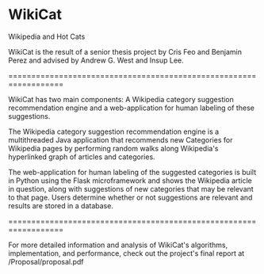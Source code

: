 WikiCat
=======

Wikipedia and Hot Cats

WikiCat is the result of a senior thesis project by Cris Feo and Benjamin Perez and advised by Andrew G. West and Insup Lee.

==================================================================

WikiCat has two main components: A Wikipedia category suggestion recommendation engine and a web-application for human labeling of these suggestions.

The Wikipedia category suggestion recommendation engine is a multithreaded Java application that recommends new Categories for Wikipedia pages by performing random walks along Wikipedia's hyperlinked graph of articles and categories.

The web-application for human labeling of the suggested categories is built in Python using the Flask microframework and shows the Wikipedia article in question, along with suggestions of new categories that may be relevant to that page. Users determine whether or not suggestions are relevant and results are stored in a database.

==================================================================

For more detailed information and analysis of WikiCat's algorithms, implementation, and performance, check out the project's final report at /Proposal/proposal.pdf 
